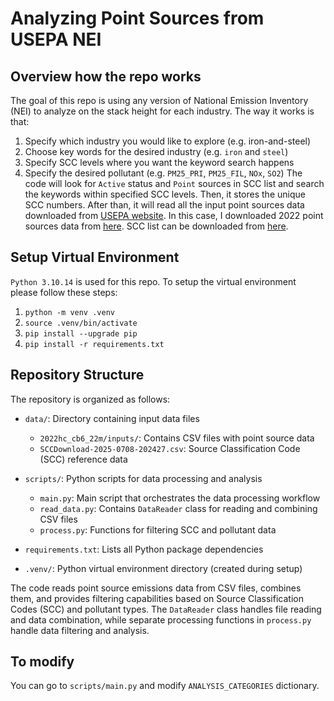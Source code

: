 # Analyzing Point Sources from USEPA NEI

## Overview how the repo works
The goal of this repo is using any version of National Emission Inventory (NEI) to analyze on the stack height for each industry. The way it works is that:
1. Specify which industry you would like to explore (e.g. iron-and-steel)
2. Choose key words for the desired industry (e.g. `iron` and `steel`)
3. Specify SCC levels where you want the keyword search happens
4. Specify the desired pollutant (e.g. `PM25_PRI`, `PM25_FIL`, `NOx`, `SO2`)
The code will look for `Active` status and `Point` sources in SCC list and search the keywords within specified SCC levels. Then, it stores the unique SCC numbers. After than, it will read all the input point sources data downloaded from [USEPA website](https://gaftp.epa.gov/Air/emismod/). In this case, I downloaded 2022 point sources data from [here](https://gaftp.epa.gov/Air/emismod/2022/v1/2022emissions/). SCC list can be downloaded from [here](https://sor-scc-api.epa.gov/sccwebservices/sccsearch/).

## Setup Virtual Environment
`Python 3.10.14` is used for this repo. To setup the virtual environment please follow these steps:
1. `python -m venv .venv`
2. `source .venv/bin/activate`
3. `pip install --upgrade pip`
4. `pip install -r requirements.txt`

## Repository Structure
The repository is organized as follows:

- `data/`: Directory containing input data files
  - `2022hc_cb6_22m/inputs/`: Contains CSV files with point source data
  - `SCCDownload-2025-0708-202427.csv`: Source Classification Code (SCC) reference data

- `scripts/`: Python scripts for data processing and analysis
  - `main.py`: Main script that orchestrates the data processing workflow
  - `read_data.py`: Contains `DataReader` class for reading and combining CSV files
  - `process.py`: Functions for filtering SCC and pollutant data

- `requirements.txt`: Lists all Python package dependencies
- `.venv/`: Python virtual environment directory (created during setup)

The code reads point source emissions data from CSV files, combines them, and provides filtering capabilities based on Source Classification Codes (SCC) and pollutant types. The `DataReader` class handles file reading and data combination, while separate processing functions in `process.py` handle data filtering and analysis.

## To modify
You can go to `scripts/main.py` and modify `ANALYSIS_CATEGORIES` dictionary.
